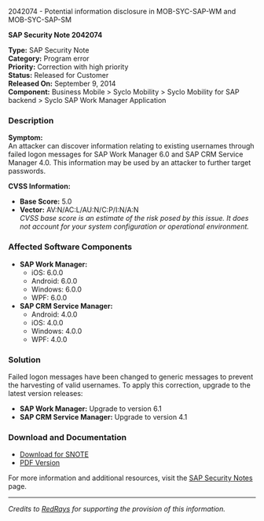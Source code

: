2042074 - Potential information disclosure in MOB-SYC-SAP-WM and MOB-SYC-SAP-SM

**SAP Security Note 2042074**

**Type:** SAP Security Note  
**Category:** Program error  
**Priority:** Correction with high priority  
**Status:** Released for Customer  
**Released On:** September 9, 2014  
**Component:** Business Mobile > Syclo Mobility > Syclo Mobility for SAP backend > Syclo SAP Work Manager Application

### **Description**

**Symptom:**  
An attacker can discover information relating to existing usernames through failed logon messages for SAP Work Manager 6.0 and SAP CRM Service Manager 4.0. This information may be used by an attacker to further target passwords.

**CVSS Information:**  
- **Base Score:** 5.0  
- **Vector:** AV:N/AC:L/AU:N/C:P/I:N/A:N  
  *CVSS base score is an estimate of the risk posed by this issue. It does not account for your system configuration or operational environment.*

### **Affected Software Components**

- **SAP Work Manager:**
  - iOS: 6.0.0
  - Android: 6.0.0
  - Windows: 6.0.0
  - WPF: 6.0.0
- **SAP CRM Service Manager:**
  - Android: 4.0.0
  - iOS: 4.0.0
  - Windows: 4.0.0
  - WPF: 4.0.0

### **Solution**

Failed logon messages have been changed to generic messages to prevent the harvesting of valid usernames. To apply this correction, upgrade to the latest version releases:

- **SAP Work Manager:** Upgrade to version 6.1
- **SAP CRM Service Manager:** Upgrade to version 4.1

### **Download and Documentation**

- [Download for SNOTE](https://notesdownloads.sap.com/note/0040000017909192017)
- [PDF Version](https://userapps.support.sap.com/sap/support/sfm/notes/print/0002042074?language=en-US&token=988391A440D00CBD7C6757FADCF5DF0C)

For more information and additional resources, visit the [SAP Security Notes](https://me.sap.com/) page.

---
*Credits to [RedRays](https://redrays.io) for supporting the provision of this information.*